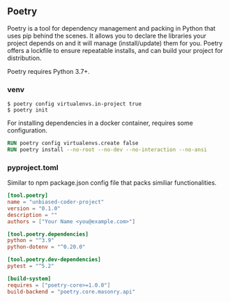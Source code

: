 ## Poetry

Poetry is a tool for dependency management and packing in Python that uses pip behind the scenes. It allows you to declare the libraries your project depends on and it will manage (install/update) them for you. Poetry offers a lockfile to ensure repeatable installs, and can build your project for distribution.

Poetry requires Python 3.7+.

### venv

```console
$ poetry config virtualenvs.in-project true
$ poetry init
```

For installing dependencies in a docker container, requires some configuration.

```dockerfile
RUN poetry config virtualenvs.create false
RUN poetry install --no-root --no-dev --no-interaction --no-ansi
```

### pyproject.toml

Similar to npm package.json config file that packs similiar functionalities.

```toml
[tool.poetry]
name = "unbiased-coder-project"
version = "0.1.0"
description = ""
authors = ["Your Name <you@example.com>"]

[tool.poetry.dependencies]
python = "^3.9"
python-dotenv = "^0.20.0"

[tool.poetry.dev-dependencies]
pytest = "^5.2"

[build-system]
requires = ["poetry-core>=1.0.0"]
build-backend = "poetry.core.masonry.api"
```
